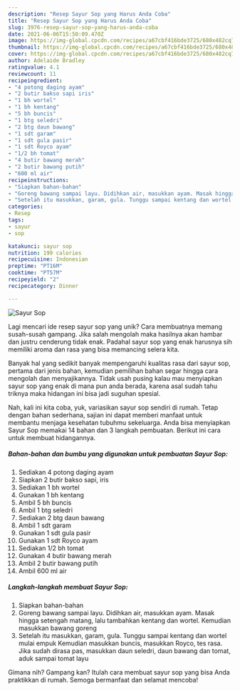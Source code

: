 ```yaml
---
description: "Resep Sayur Sop yang Harus Anda Coba"
title: "Resep Sayur Sop yang Harus Anda Coba"
slug: 3976-resep-sayur-sop-yang-harus-anda-coba
date: 2021-06-06T15:50:09.470Z
image: https://img-global.cpcdn.com/recipes/a67cbf416bde3725/680x482cq70/sayur-sop-foto-resep-utama.jpg
thumbnail: https://img-global.cpcdn.com/recipes/a67cbf416bde3725/680x482cq70/sayur-sop-foto-resep-utama.jpg
cover: https://img-global.cpcdn.com/recipes/a67cbf416bde3725/680x482cq70/sayur-sop-foto-resep-utama.jpg
author: Adelaide Bradley
ratingvalue: 4.1
reviewcount: 11
recipeingredient:
- "4 potong daging ayam"
- "2 butir bakso sapi iris"
- "1 bh wortel"
- "1 bh kentang"
- "5 bh buncis"
- "1 btg seledri"
- "2 btg daun bawang"
- "1 sdt garam"
- "1 sdt gula pasir"
- "1 sdt Royco ayam"
- "1/2 bh tomat"
- "4 butir bawang merah"
- "2 butir bawang putih"
- "600 ml air"
recipeinstructions:
- "Siapkan bahan-bahan"
- "Goreng bawang sampai layu. Didihkan air, masukkan ayam. Masak hingga setengah matang, lalu tambahkan kentang dan wortel. Kemudian masukkan bawang goreng"
- "Setelah itu masukkan, garam, gula. Tunggu sampai kentang dan wortel mulai empuk Kemudian masukkan buncis, masukkan Royco, tes rasa. Jika sudah dirasa pas, masukkan daun seledri, daun bawang dan tomat, aduk sampai tomat layu"
categories:
- Resep
tags:
- sayur
- sop

katakunci: sayur sop 
nutrition: 199 calories
recipecuisine: Indonesian
preptime: "PT16M"
cooktime: "PT57M"
recipeyield: "2"
recipecategory: Dinner

---
```



![Sayur Sop](https://img-global.cpcdn.com/recipes/a67cbf416bde3725/680x482cq70/sayur-sop-foto-resep-utama.jpg)

Lagi mencari ide resep sayur sop yang unik? Cara membuatnya memang susah-susah gampang. Jika salah mengolah maka hasilnya akan hambar dan justru cenderung tidak enak. Padahal sayur sop yang enak harusnya sih memiliki aroma dan rasa yang bisa memancing selera kita.



Banyak hal yang sedikit banyak mempengaruhi kualitas rasa dari sayur sop, pertama dari jenis bahan, kemudian pemilihan bahan segar hingga cara mengolah dan menyajikannya. Tidak usah pusing kalau mau menyiapkan sayur sop yang enak di mana pun anda berada, karena asal sudah tahu triknya maka hidangan ini bisa jadi suguhan spesial.


Nah, kali ini kita coba, yuk, variasikan sayur sop sendiri di rumah. Tetap dengan bahan sederhana, sajian ini dapat memberi manfaat untuk membantu menjaga kesehatan tubuhmu sekeluarga. Anda bisa menyiapkan Sayur Sop memakai 14 bahan dan 3 langkah pembuatan. Berikut ini cara untuk membuat hidangannya.

<!--inarticleads1-->

##### Bahan-bahan dan bumbu yang digunakan untuk pembuatan Sayur Sop:

1. Sediakan 4 potong daging ayam
1. Siapkan 2 butir bakso sapi, iris
1. Sediakan 1 bh wortel
1. Gunakan 1 bh kentang
1. Ambil 5 bh buncis
1. Ambil 1 btg seledri
1. Sediakan 2 btg daun bawang
1. Ambil 1 sdt garam
1. Gunakan 1 sdt gula pasir
1. Gunakan 1 sdt Royco ayam
1. Sediakan 1/2 bh tomat
1. Gunakan 4 butir bawang merah
1. Ambil 2 butir bawang putih
1. Ambil 600 ml air




<!--inarticleads2-->

##### Langkah-langkah membuat Sayur Sop:

1. Siapkan bahan-bahan
1. Goreng bawang sampai layu. Didihkan air, masukkan ayam. Masak hingga setengah matang, lalu tambahkan kentang dan wortel. Kemudian masukkan bawang goreng
1. Setelah itu masukkan, garam, gula. Tunggu sampai kentang dan wortel mulai empuk Kemudian masukkan buncis, masukkan Royco, tes rasa. Jika sudah dirasa pas, masukkan daun seledri, daun bawang dan tomat, aduk sampai tomat layu




Gimana nih? Gampang kan? Itulah cara membuat sayur sop yang bisa Anda praktikkan di rumah. Semoga bermanfaat dan selamat mencoba!

